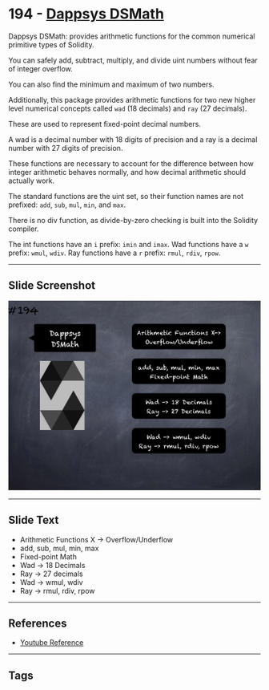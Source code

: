 # 194 - [Dappsys DSMath](Dappsys%20DSMath.md)
Dappsys DSMath: provides arithmetic functions for the common numerical primitive types of Solidity. 

You can safely add, subtract, multiply, and divide uint numbers without fear of integer overflow. 

You can also find the minimum and maximum of two numbers. 

Additionally, this package provides arithmetic functions for two new higher level numerical concepts called `wad` (18 decimals) and `ray` (27 decimals). 

These are used to represent fixed-point decimal numbers. 

A wad is a decimal number with 18 digits of precision and a ray is a decimal number with 27 digits of precision. 

These functions are necessary to account for the difference between how integer arithmetic behaves normally, and how decimal arithmetic should actually work.

The standard functions are the uint set, so their function names are not  prefixed: `add`, `sub`, `mul`, `min`, and `max`. 

There is no div function, as divide-by-zero checking is built into the Solidity compiler. 

The int functions have an `i` prefix: `imin` and `imax`. Wad functions have a `w` prefix: `wmul`, `wdiv`. Ray functions have a `r` prefix: `rmul`, `rdiv`, `rpow`.
___
## Slide Screenshot
![194.png](../../images/3.Solidity%20201/194.png)
___
## Slide Text
- Arithmetic Functions X -> Overflow/Underflow
- add, sub, mul, min, max
- Fixed-point Math
- Wad -> 18 Decimals
- Ray -> 27 decimals
- Wad -> wmul, wdiv
- Ray -> rmul, rdiv, rpow
___
## References
- [Youtube Reference](https://youtu.be/0kx8M4u5980?t=1138)
___
## Tags